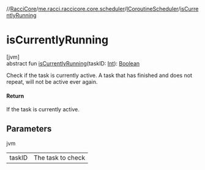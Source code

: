 //[RacciCore](../../../index.md)/[me.racci.raccicore.core.scheduler](../index.md)/[ICoroutineScheduler](index.md)/[isCurrentlyRunning](is-currently-running.md)

# isCurrentlyRunning

[jvm]\
abstract fun [isCurrentlyRunning](is-currently-running.md)(taskID: [Int](https://kotlinlang.org/api/latest/jvm/stdlib/kotlin/-int/index.html)): [Boolean](https://kotlinlang.org/api/latest/jvm/stdlib/kotlin/-boolean/index.html)

Check if the task is currently active. A task that has finished and does not repeat, will not be active ever again.

#### Return

If the task is currently active.

## Parameters

jvm

| | |
|---|---|
| taskID | The task to check |
